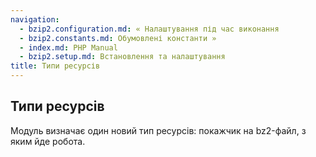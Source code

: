 ```yaml
---
navigation:
  - bzip2.configuration.md: « Налаштування під час виконання
  - bzip2.constants.md: Обумовлені константи »
  - index.md: PHP Manual
  - bzip2.setup.md: Встановлення та налаштування
title: Типи ресурсів
---
```

## Типи ресурсів

Модуль визначає один новий тип ресурсів: покажчик на bz2-файл, з яким йде робота.

